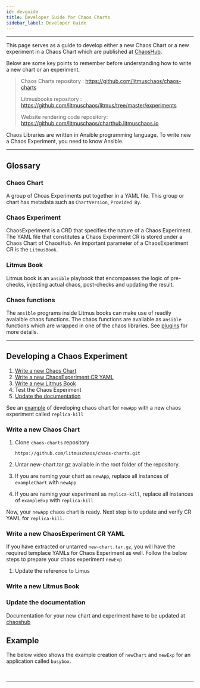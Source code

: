 ```yaml
---
id: devguide 
title: Developer Guide for Chaos Charts
sidebar_label: Developer Guide 
---
```

------

This page serves as a guide to develop either a new Chaos Chart or a new experiment in a Chaos Chart which are published at <a href="https://hub.litmuschaos.io" target="_blank">ChaosHub</a>.

Below are some key points to remember before understanding how to write a new chart or an experiment.

> Chaos Charts repository : https://github.com/litmuschaos/chaos-charts
>
> Litmusbooks repository : https://github.com/litmuschaos/litmus/tree/master/experiments
>
> Website rendering code repository: https://github.com/litmuschaos/charthub.litmuschaos.io



Chaos Libraries are written in Ansible programming language. To write new a Chaos Experiment, you need to know Ansible.

<hr>

## Glossary

### Chaos Chart

A group of Choas Experiments put together in a YAML file. This group or chart has metadata such as `ChartVersion`, `Provided By`. 

### Chaos Experiment

ChaosExperiment is a CRD that specifies the nature of a Chaos Experiment. The YAML file that constitutes a Chaos Experiment CR is stored under a Chaos Chart of ChaosHub. An important parameter of a ChaosExperiment CR is the `LitmusBook`.

### Litmus Book

Litmus book is an `ansible` playbook that encompasses the logic of pre-checks, injecting actual chaos, post-checks and updating the result. 

### Chaos functions

The `ansible` programs inside Litmus books can make use of readily avaialble chaos functions. The chaos functions are available as `ansible` functions which are wrapped in one of the chaos libraries. See [plugins](/docs/next/plugins.html) for more details.

<hr>

## Developing a Chaos Experiment

1. [Write a new Chaos Chart](#write-a-new-chaos-chart)
2. [Write a new ChaosExperiment CR YAML](#write-a-new-chaosexperiment-cr-yaml)
3. [Write a new Litmus Book](#write-a-new-litmus-book)
4. Test the Chaos Experiment
5. [Update the documentation](#update-the-documentation) 

See an [example](#example) of developing chaos chart for `newApp` with a new chaos experiment called `replica-kill`

### Write a new Chaos Chart

1. Clone `chaos-charts` repository

   ```
   https://github.com/litmuschaos/chaos-charts.git
   ```

   

2. Untar new-chart.tar.gz  available in the root folder of the repository.

3. If you are naming your chart as `newApp`, replace all instances of `exampleChart` with `newApp`

4. If you are naming your experiment as `replica-kill`, replace all instances of `exampleExp` with `replica-kill`

Now, your `newApp` chaos chart is ready. Next step is to update and verify CR YAML for `replica-kill`.  

### Write a new ChaosExperiment CR YAML

If you have extracted or untarred `new-chart.tar.gz`, you will have the required templace YAMLs for Chaos Experiment as well. Follow the below steps to prepare your chaos experiment `newExp` 

1. Update the reference to Limus

### Write a new Litmus Book



### Update the documentation

Documentation for your new chart and experiment have to be updated at <a href="/docs/next/chaoshub.html" target="_blank"> chaoshub</a>

## Example

The below video shows the example creation of `newChart` and `newExp` for an application called `busybox`. 

<ascii cinema video of the above example>

<br>

<hr>

<br>

<br>

<!-- Global site tag (gtag.js) - Google Analytics -->

<script async src="https://www.googletagmanager.com/gtag/js?id=UA-92076314-12"></script>
<script>
  window.dataLayer = window.dataLayer || [];
  function gtag(){dataLayer.push(arguments);}
  gtag('js', new Date());

  gtag('config', 'UA-92076314-12');
</script>
